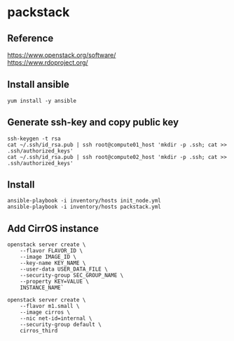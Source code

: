 # packstack

## Reference
https://www.openstack.org/software/  
https://www.rdoproject.org/

## Install ansible
`yum install -y ansible`

## Generate ssh-key and copy public key
`ssh-keygen -t rsa`  
`cat ~/.ssh/id_rsa.pub | ssh root@compute01_host 'mkdir -p .ssh; cat >> .ssh/authorized_keys'`  
`cat ~/.ssh/id_rsa.pub | ssh root@compute02_host 'mkdir -p .ssh; cat >> .ssh/authorized_keys'`  

## Install
`ansible-playbook -i inventory/hosts init_node.yml`  
`ansible-playbook -i inventory/hosts packstack.yml`

## Add CirrOS instance
    openstack server create \
        --flavor FLAVOR_ID \
        --image IMAGE_ID \
        --key-name KEY_NAME \
        --user-data USER_DATA_FILE \
        --security-group SEC_GROUP_NAME \
        --property KEY=VALUE \
        INSTANCE_NAME`

    openstack server create \
        --flavor m1.small \
        --image cirros \
        --nic net-id=internal \
        --security-group default \
        cirros_third

